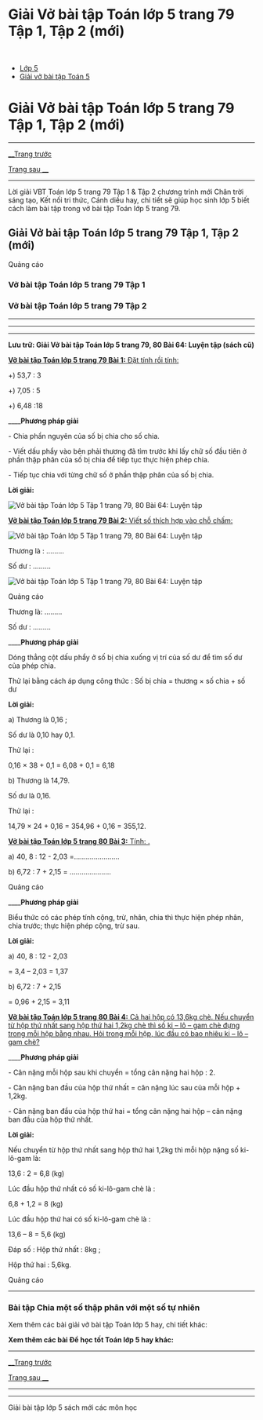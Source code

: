 # Giải Vở bài tập Toán lớp 5 trang 79 Tập 1, Tập 2 (mới)

﻿

  * [Lớp 5](https://vietjack.com/series/lop-5.jsp)
  * [Giải vở bài tập Toán 5](https://vietjack.com/giai-vo-bai-tap-toan-5/index.jsp)



# Giải Vở bài tập Toán lớp 5 trang 79 Tập 1, Tập 2 (mới)

* * *

[__Trang trước](https://vietjack.com/giai-vo-bai-tap-toan-5/bai-63-chia-mot-so-thap-phan-voi-mot-so-tu-nhien.jsp)

[Trang sau __](https://vietjack.com/giai-vo-bai-tap-toan-5/bai-65-chia-mot-so-thap-phan-cho-10-100-1000.jsp)

* * *

Lời giải VBT Toán lớp 5 trang 79 Tập 1 & Tập 2 chương trình mới Chân trời sáng tạo, Kết nối tri thức, Cánh diều hay, chi tiết sẽ giúp học sinh lớp 5 biết cách làm bài tập trong vở bài tập Toán lớp 5 trang 79.

## Giải Vở bài tập Toán lớp 5 trang 79 Tập 1, Tập 2 (mới)

Quảng cáo

### Vở bài tập Toán lớp 5 trang 79 Tập 1

### Vở bài tập Toán lớp 5 trang 79 Tập 2

* * *

* * *

* * *

**Lưu trữ: Giải Vở bài tập Toán lớp 5 trang 79, 80 Bài 64: Luyện tập (sách cũ)**

[**Vở bài tập Toán lớp 5 trang 79 Bài 1:** Đặt tính rồi tính: ](https://vietjack.com/giai-vo-bai-tap-toan-5/bai-1-trang-79-vbt-toan-5-tap-1.jsp)

+) 53,7 : 3

+) 7,05 : 5

+) 6,48 :18

____**Phương pháp giải**

\- Chia phần nguyên của số bị chia cho số chia.

\- Viết dấu phẩy vào bên phải thương đã tìm trước khi lấy chữ số đầu tiên ở phần thập phân của số bị chia để tiếp tục thực hiện phép chia.

\- Tiếp tục chia với từng chữ số ở phần thập phân của số bị chia. 

**Lời giải:**

![Vở bài tập Toán lớp 5 Tập 1 trang 79, 80 Bài 64: Luyện tập](https://vietjack.com/giai-vo-bai-tap-toan-5/images/bai-1-trang-79-vbt-toan-5-tap-1.PNG)

[**Vở bài tập Toán lớp 5 trang 79 Bài 2:** Viết số thích hợp vào chỗ chấm: ](https://vietjack.com/giai-vo-bai-tap-toan-5/bai-2-trang-79-vbt-toan-5-tap-1.jsp)

![Vở bài tập Toán lớp 5 Tập 1 trang 79, 80 Bài 64: Luyện tập](https://vietjack.com/giai-vo-bai-tap-toan-5/images/bai-2-trang-79-vbt-toan-5-tap-1.PNG)

Thương là : ……… 

Số dư : ………

![Vở bài tập Toán lớp 5 Tập 1 trang 79, 80 Bài 64: Luyện tập](https://vietjack.com/giai-vo-bai-tap-toan-5/images/bai-2-trang-79-vbt-toan-5-tap-1-1.PNG)

Quảng cáo

Thương là: ………

Số dư : ……… 

____**Phương pháp giải**

Dóng thẳng cột dấu phẩy ở số bị chia xuống vị trí của số dư để tìm số dư của phép chia.

Thử lại bằng cách áp dụng công thức : Số bị chia = thương × số chia + số dư

**Lời giải:**

a) Thương là 0,16 ;

Số dư là 0,10 hay 0,1.

Thử lại : 

0,16 × 38 + 0,1 = 6,08 + 0,1 = 6,18

b) Thương là 14,79.

Số dư là 0,16.

Thử lại : 

14,79 × 24 + 0,16 = 354,96 + 0,16 = 355,12.

[**Vở bài tập Toán lớp 5 trang 80 Bài 3:** Tính: .](https://vietjack.com/giai-vo-bai-tap-toan-5/bai-3-trang-80-vbt-toan-5-tap-1.jsp)

a) 40, 8 : 12 - 2,03 =……………….....

b) 6,72 : 7 + 2,15 = …………………

Quảng cáo

____**Phương pháp giải**

Biểu thức có các phép tính cộng, trừ, nhân, chia thì thực hiện phép nhân, chia trước; thực hiện phép cộng, trừ sau.

**Lời giải:**

a) 40, 8 : 12 - 2,03 

= 3,4 – 2,03 = 1,37 

b) 6,72 : 7 + 2,15

= 0,96 + 2,15 = 3,11

[**Vở bài tập Toán lớp 5 trang 80 Bài 4:** Cả hai hộp có 13,6kg chè. Nếu chuyển từ hộp thứ nhất sang hộp thứ hai 1,2kg chè thì số ki – lô – gam chè đựng trong mỗi hộp bằng nhau. Hỏi trong mỗi hộp, lúc đầu có bao nhiêu ki – lô – gam chè?](https://vietjack.com/giai-vo-bai-tap-toan-5/bai-4-trang-80-vbt-toan-5-tap-1.jsp)

____**Phương pháp giải**

\- Cân nặng mỗi hộp sau khi chuyển = tổng cân nặng hai hộp : 2.

\- Cân nặng ban đầu của hộp thứ nhất = cân nặng lúc sau của mỗi hộp + 1,2kg.

\- Cân nặng ban đầu của hộp thứ hai = tổng cân nặng hai hộp – cân nặng ban đầu của hộp thứ nhất.

**Lời giải:**

Nếu chuyển từ hộp thứ nhất sang hộp thứ hai 1,2kg thì mỗi hộp nặng số ki-lô-gam là:

13,6 : 2 = 6,8 (kg)

Lúc đầu hộp thứ nhất có số ki-lô-gam chè là :

6,8 + 1,2 = 8 (kg)

Lúc đầu hộp thứ hai có số ki-lô-gam chè là :

13,6 – 8 = 5,6 (kg)

Đáp số : Hộp thứ nhất : 8kg ;

Hộp thứ hai : 5,6kg. 

Quảng cáo

* * *

### **Bài tập Chia một số thập phân với một số tự nhiên**

Xem thêm các bài giải vở bài tập Toán lớp 5 hay, chi tiết khác:

**Xem thêm các bài Để học tốt Toán lớp 5 hay khác:**

* * *

[__Trang trước](https://vietjack.com/giai-vo-bai-tap-toan-5/bai-63-chia-mot-so-thap-phan-voi-mot-so-tu-nhien.jsp)

[Trang sau __](https://vietjack.com/giai-vo-bai-tap-toan-5/bai-65-chia-mot-so-thap-phan-cho-10-100-1000.jsp)

* * *

* * *

Giải bài tập lớp 5 sách mới các môn học
